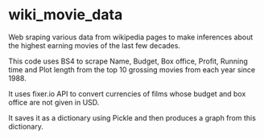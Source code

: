 # wiki_movie_data
Web sraping various data from wikipedia pages to make inferences about the highest earning movies of the last few decades.

This code uses BS4 to scrape Name, Budget, Box office, Profit, Running time and Plot length from the top 10 grossing movies from each year since 1988.

It uses fixer.io API to convert currencies of films whose budget and box office are not given in USD.

It saves it as a dictionary using Pickle and then produces a graph from this dictionary. 
